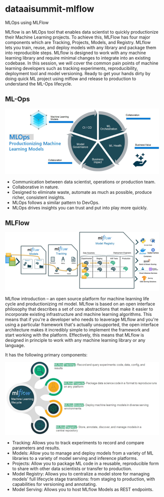 # dataaisummit-mlflow
MLOps using MLFlow

MLflow is an MLOps tool that enables data scientist to quickly productionize their Machine Learning projects. To achieve this, MLFlow has four major components which are Tracking, Projects, Models, and Registry. MLflow lets you train, reuse, and deploy models with any library and package them into reproducible steps. MLflow is designed to work with any machine learning library and require minimal changes to integrate into an existing codebase. In this session, we will cover the common pain points of machine learning developers such as tracking experiments, reproducibility, deployment tool and model versioning. Ready to get your hands dirty by doing quick ML project using mlflow and release to production to understand the ML-Ops lifecycle.


## ML-Ops
![MLOps](/Images/mlops.jpg)

* Communication between data scientist, operations or production team.
* Collaborative in nature.
* Designed to eliminate waste, automate as much as possible, produce richer, consistent insights.
* MLOps follows a similar pattern to DevOps.
* MLOps drives insights you can trust and put into play more quickly.

## MLFlow
![MLFlow Workflow](/Images/mlflow_workflow.jpg)

MLflow introduction – an open source platform for machine learning life cycle and productionizing ml model. MLflow is based on an open interface philosophy that describes a set of core abstractions that make it easier to incorporate existing infrastructure and machine learning algorithms. This means that if you're a developer who needs to leaverage MLflow and you're using a particular framework that's actually unsupported, the open interface architecture makes it incredibly simple to implement the framework and start working with the platform. Effectively, this means that MLflow is designed in principle to work with any machine learning library or any language.

It has the following primary components:

![MLFlow](/Images/mlflow.jpg)

* Tracking: Allows you to track experiments to record and compare parameters and results.
* Models: Allow you to manage and deploy models from a variety of ML libraries to a variety of model serving and inference platforms.
* Projects: Allow you to package ML code in a reusable, reproducible form to share with other data scientists or transfer to production.
* Model Registry: Allows you to centralize a model store for managing models’ full lifecycle stage transitions: from staging to production, with capabilities for versioning and annotating.
* Model Serving: Allows you to host MLflow Models as REST endpoints.

